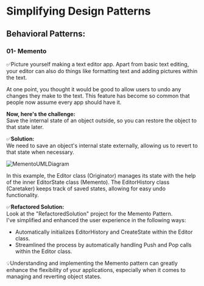 # Simplifying Design Patterns

## **Behavioral Patterns:**

### **01- Memento**

✅Picture yourself making a text editor app. Apart from basic text editing, your editor can also do things like formatting text and adding pictures within the text.

At one point, you thought it would be good to allow users to undo any changes they make to the text. This feature has become so common that people now assume every app should have it.

**Now, here's the challenge:**<br>
Save the internal state of an object outside, so you can restore the object to that state later.


✅**Solution:**<br>
We need to save an object's internal state externally, allowing us to revert to that state when necessary.

![MementoUMLDiagram](https://github.com/eriksoftwaredev/DesignPatternsSimplification/assets/86197661/5bedb8ee-da93-4d1b-a8a8-91d2030436de)

In this example, the Editor class (Originator) manages its state with the help of the inner EditorState class (Memento). The EditorHistory class (Caretaker) keeps track of saved states, allowing for easy undo functionality.

✅**Refactored Solution:**<br>
Look at the "RefactoredSolution" project for the Memento Pattern.<br>
I've simplified and enhanced the user experience in the following ways:

- Automatically initializes EditorHistory and CreateState within the Editor class.
- Streamlined the process by automatically handling Push and Pop calls within the Editor class.

💡Understanding and implementing the Memento pattern can greatly enhance the flexibility of your applications, especially when it comes to managing and reverting object states.
